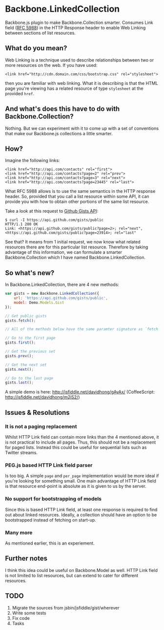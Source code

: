 # Backbone.LinkedCollection

Backbone.js plugin to make Backbone.Collection smarter. Consumes Link field
([RFC 5988](http://tools.ietf.org/html/rfc5988#page-6)) in the HTTP Response
header to enable Web Linking between sections of list resources.

## What do you mean?

Web Linking is a technique used to describe relationships between two or more
resources on the web. If you have used:

	<link href="http://cdn.domain.com/css/bootstrap.css" rel="stylesheet">

then you are familiar with web linking. What it is describing is that the
HTML page you're viewing has a related resource of type `stylesheet` at the
provided `href`.

## And what's does this have to do with Backbone.Collection?

Nothing. But we can experiment with it to come up with a set of conventions
that make our Backbone.js collections a little smarter.

## How?

Imagine the following links:

	<link href="http://api.com/contacts" rel="first">
	<link href="http://api.com/contacts?page=2" rel="prev">
	<link href="http://api.com/contacts?page=3" rel="next">
	<link href="http://api.com/contacts?page=23445" rel="last">

What RFC 5988 allows is to use the same semantics in the HTTP
response header. So, provided that you call a list resource within some API, it
can provide you with how to obtain other portions of the same list resource.

Take a look at this request to [Github Gists API](http://developer.github.com/v3/gists/):

	$ curl -I https://api.github.com/gists/public
	HTTP/1.1 200 OK
	Link: <https://api.github.com/gists/public?page=2>; rel="next", <https://api.github.com/gists/public?page=23914>; rel="last"

See that? It means from 1 initial request, we now know what related resources
there are for this particular list resource. Therefore by taking advantage of
this information, we can formulate a smarter Backbone.Collection which I have
named Backbone.LinkedCollection.

## So what's new?

In Backbone.LinkedCollection, there are 4 new methods:

```javascript
var gists = new Backbone.LinkedCollection({
	url: 'https://api.github.com/gists/public',
	model: Demo.Models.Gist
});

// Get public gists
gists.fetch();

// All of the methods below have the same paramter signature as `fetch`

// Go to the first page
gists.first();

// Get the previous set
gists.prev();

// Get the next set
gists.next();

// Go to the last page
gists.last();
```

A simple demo is here: http://jsfiddle.net/davidhong/gAyAx/ (CoffeeScript: http://jsfiddle.net/davidhong/m2jS2/)

## Issues & Resolutions

### It is not a paging replacement

Whilst HTTP Link field can contain more links than the 4 mentioned above,
it is not practical to include all pages. Thus, this should not be a replacement
for paged lists. Instead this could be useful for sequential lists such as
Twitter streams.

### PEG.js based HTTP Link field parser

Is too big. A simple `page` and `per_page` implementation would be more ideal
if you're looking for something small. One main advantage of HTTP Link field is
that resource end-point is absolute as it is given to us by the server.

### No support for bootstrapping of models

Since this is based HTTP Link field, at least one response is required to find
out about linked resources. Ideally, a collection should have an option to be
bootstrapped instead of fetching on start-up.

### Many more

As mentioned earlier, this is an experiement.

## Further notes

I think this idea could be useful on Backbone.Model as well. HTTP Link field is
not limited to list resources, but can extend to cater for different resources.

## TODO

1. Migrate the sources from jsbin/jsfiddle/gist/wherever
2. Write some tests
3. Fix code
4. Tasks
